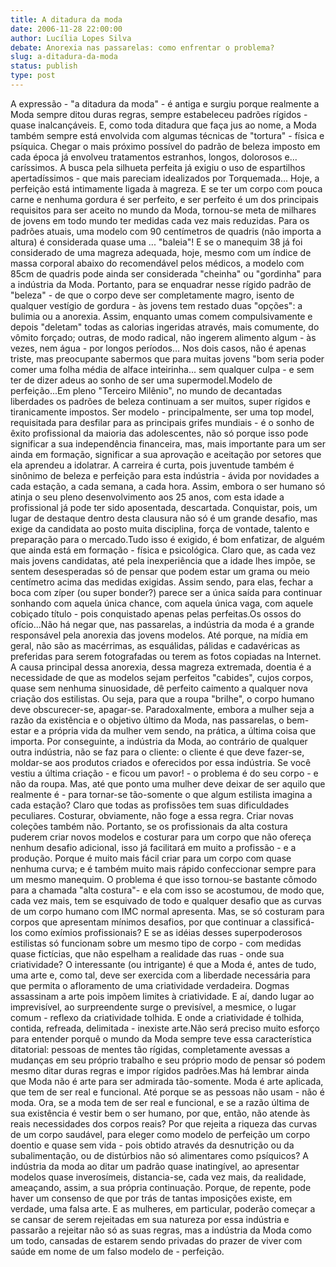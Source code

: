 ```yaml
---
title: A ditadura da moda
date: 2006-11-28 22:00:00
author: Lucília Lopes Silva
debate: Anorexia nas passarelas: como enfrentar o problema?
slug: a-ditadura-da-moda
status: publish 
type: post
---
```


A expressão - "a ditadura da moda" - é antiga e surgiu porque realmente a Moda sempre ditou duras regras, sempre estabeleceu padrões rígidos - quase inalcançáveis. E, como toda ditadura que faça jus ao nome, a Moda também sempre está envolvida com algumas técnicas de "tortura" - física e psíquica. Chegar o mais próximo possível do padrão de beleza imposto em cada época já envolveu tratamentos estranhos, longos, dolorosos e... caríssimos. A busca pela silhueta perfeita já exigiu o uso de espartilhos apertadíssimos - que mais pareciam idealizados por Torquemada... Hoje, a perfeição está intimamente ligada à magreza. E se ter um corpo com pouca carne e nenhuma gordura é ser perfeito, e ser perfeito é um dos principais requisitos para ser aceito no mundo da Moda, tornou-se meta de milhares de jovens em todo mundo ter medidas cada vez mais reduzidas. Para os padrões atuais, uma modelo com 90 centímetros de quadris (não importa a altura) é considerada quase uma ... "baleia"! E se o manequim 38 já foi considerado de uma magreza adequada, hoje, mesmo com um índice de massa corporal abaixo do recomendável pelos médicos, a modelo com 85cm de quadris pode ainda ser considerada "cheinha" ou "gordinha" para a indústria da Moda. Portanto, para se enquadrar nesse rígido padrão de "beleza" - de que o corpo deve ser completamente magro, isento de qualquer vestígio de gordura - às jovens tem restado duas "opções": a bulimia ou a anorexia. Assim, enquanto umas comem compulsivamente e depois "deletam" todas as calorias ingeridas através, mais comumente, do vômito forçado; outras, de modo radical, não ingerem alimento algum - às vezes, nem água - por longos períodos... Nos dois casos, não é apenas triste, mas preocupante sabermos que para muitas jovens "bom seria poder comer uma folha média de alface inteirinha... sem qualquer culpa - e sem ter de dizer adeus ao sonho de ser uma supermodel.Modelo de perfeição...Em pleno "Terceiro Milênio", no mundo de decantadas liberdades os padrões de beleza continuam a ser muitos, super rígidos e tiranicamente impostos. Ser modelo - principalmente, ser uma top model, requisitada para desfilar para as principais grifes mundiais - é o sonho de êxito profissional da maioria das adolescentes, não só porque isso pode significar a sua independência financeira, mas, mais importante para um ser ainda em formação, significar a sua aprovação e aceitação por setores que ela aprendeu a idolatrar. A carreira é curta, pois juventude também é sinônimo de beleza e perfeição para esta indústria - ávida por novidades a cada estação, a cada semana, a cada hora. Assim, embora o ser humano só atinja o seu pleno desenvolvimento aos 25 anos, com esta idade a profissional já pode ter sido aposentada, descartada. Conquistar, pois, um lugar de destaque dentro desta clausura não só é um grande desafio, mas exige da candidata ao posto muita disciplina, força de vontade, talento e preparação para o mercado.Tudo isso é exigido, é bom enfatizar, de alguém que ainda está em formação - física e psicológica. Claro que, as cada vez mais jovens candidatas, até pela inexperiência que a idade lhes impõe, se sentem desesperadas só de pensar que podem estar um grama ou meio centímetro acima das medidas exigidas. Assim sendo, para elas, fechar a boca com zíper (ou super bonder?) parece ser a única saída para continuar sonhando com aquela única chance, com aquela única vaga, com aquele cobiçado título - pois conquistado apenas pelas perfeitas.Os ossos do ofício...Não há negar que, nas passarelas, a indústria da moda é a grande responsável pela anorexia das jovens modelos. Até porque, na mídia em geral, não são as macérrimas, as esquálidas, pálidas e cadavéricas as preferidas para serem fotografadas ou terem as fotos copiadas na Internet. A causa principal dessa anorexia, dessa magreza extremada, doentia é a necessidade de que as modelos sejam perfeitos "cabides", cujos corpos, quase sem nenhuma sinuosidade, dê perfeito caimento a qualquer nova criação dos estilistas. Ou seja, para que a roupa "brilhe", o corpo humano deve obscurecer-se, apagar-se. Paradoxalmente, embora a mulher seja a razão da existência e o objetivo último da Moda, nas passarelas, o bem-estar e a própria vida da mulher vem sendo, na prática, a última coisa que importa. Por conseguinte, a indústria da Moda, ao contrário de qualquer outra indústria, não se faz para o cliente: o cliente é que deve fazer-se, moldar-se aos produtos criados e oferecidos por essa indústria. Se você vestiu a última criação - e ficou um pavor! - o problema é do seu corpo - e não da roupa. Mas, até que ponto uma mulher deve deixar de ser aquilo que realmente é - para tornar-se tão-somente o que algum estilista imagina a cada estação? Claro que todas as profissões tem suas dificuldades peculiares. Costurar, obviamente, não foge a essa regra. Criar novas coleções também não. Portanto, se os profissionais da alta costura puderem criar novos modelos e costurar para um corpo que não ofereça nenhum desafio adicional, isso já facilitará em muito a profissão - e a produção. Porque é muito mais fácil criar para um corpo com quase nenhuma curva; e é também muito mais rápido confeccionar sempre para um mesmo manequim. O problema é que isso tornou-se bastante cômodo para a chamada "alta costura"- e ela com isso se acostumou, de modo que, cada vez mais, tem se esquivado de todo e qualquer desafio que as curvas de um corpo humano com IMC normal apresenta. Mas, se só costuram para corpos que apresentam mínimos desafios, por que continuar a classificá-los como exímios profissionais? E se as idéias desses superpoderosos estilistas só funcionam sobre um mesmo tipo de corpo - com medidas quase fictícias, que não espelham a realidade das ruas - onde sua criatividade? O interessante (ou intrigante) é que a Moda é, antes de tudo, uma arte e, como tal, deve ser exercida com a liberdade necessária para que permita o afloramento de uma criatividade verdadeira. Dogmas assassinam a arte pois impõem limites à criatividade. E aí, dando lugar ao imprevisível, ao surpreendente surge o previsível, a mesmice, o lugar comum - reflexo da criatividade tolhida. E onde a criatividade é tolhida, contida, refreada, delimitada - inexiste arte.Não será preciso muito esforço para entender porquê o mundo da Moda sempre teve essa característica ditatorial: pessoas de mentes tão rígidas, completamente avessas a mudanças em seu próprio trabalho e seu próprio modo de pensar só podem mesmo ditar duras regras e impor rígidos padrões.Mas há lembrar ainda que Moda não é arte para ser admirada tão-somente. Moda é arte aplicada, que tem de ser real e funcional. Até porque se as pessoas não usam - não é moda. Ora, se a moda tem de ser real e funcional, e se a razão última de sua existência é vestir bem o ser humano, por que, então, não atende às reais necessidades dos corpos reais? Por que rejeita a riqueza das curvas de um corpo saudável, para eleger como modelo de perfeição um corpo doentio e quase sem vida - pois obtido através da desnutrição ou da subalimentação, ou de distúrbios não só alimentares como psíquicos? A indústria da moda ao ditar um padrão quase inatingível, ao apresentar modelos quase inverosímeis, distancia-se, cada vez mais, da realidade, ameaçando, assim, a sua própria continuação. Porque, de repente, pode haver um consenso de que por trás de tantas imposições existe, em verdade, uma falsa arte. E as mulheres, em particular, poderão começar a se cansar de serem rejeitadas em sua natureza por essa indústria e passarão a rejeitar não só as suas regras, mas a indústria da Moda como um todo, cansadas de estarem sendo privadas do prazer de viver com saúde em nome de um falso modelo de - perfeição.
